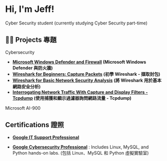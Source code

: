 <h1>Hi, I'm Jeff! </h1>
Cyber Security student (currently studying Cyber Security part-time)

<h2>👨‍💻 Projects 專題</h2>

Cybersecurity
- <b>[Microsoft Windows Defender and Firewall](https://github.com/AlmostNeverDone/Project-Microsoft-Windows-Defender-and-Firewall) (Microsoft Windows Defender 與防火牆)</b>
- <b>[Wireshark for Beginners: Capture Packets](https://github.com/AlmostNeverDone/Project-Wireshark-for-Beginners-Capture-Packets) (初學 Wireshark - 擷取封包)</b>
- <b>[Wireshark for Basic Network Security Analysis](https://github.com/AlmostNeverDone/Project-Wireshark-for-Basic-Network-Security-Analysis/tree/main) (將 Wireshark 用於基本網路安全分析)</b>
- <b>[Interrogating Network Traffic With Capture and Display Filters - Tcpdump]() (使用捕獲和顯示過濾器詢問網路流量 - Tcpdump)</b>

Microsoft AI-900

<h2> Certifications 證照</h2>

- <b>[Google IT Support Professional](https://coursera.org/verify/professional-cert/GWDPHD4P8TDJ)</b>

- <b>[Google Cybersecurity Professional](https://coursera.org/verify/professional-cert/SWUXJAL4M678)</b>
: Includes Linux, MySQL, and Python hands-on labs. (包括 Linux、MySQL 和 Python 虛擬實驗室)


[twitter]: https://twitter.com/Jeffmadakor
[youtube]: https://www.youtube.com/c/Jeffmadakor
[instagram]: https://www.instagram.com/Jeffmadakor/
[linkedin]: https://linkedin.com/in/Jeffmadakor

<!--
**Jeffmadakor1/Jeffmadakor1** is a ✨ _special_ ✨ repository because its `README.md` (this file) appears on your GitHub profile.

Here are some ideas to get you started:

- 🔭 I’m currently working on ...
- 🌱 I’m currently learning ...
- 👯 I’m looking to collaborate on ...
- 🤔 I’m looking for help with ...
- 💬 Ask me about ...
- 📫 How to reach me: ...
- 😄 Pronouns: ...
- ⚡ Fun fact: ...
-->
